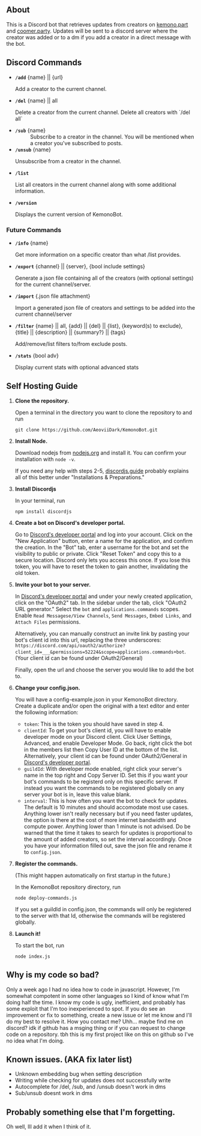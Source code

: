 ## About
This is a Discord bot that retrieves updates from creators on [kemono.part](https://kemono.su) and [coomer.party](https://coomer.su). Updates will be sent to a discord server where the creator was added or to a dm if you add a creator in a direct message with the bot.

## Discord Commands
- **`/add`** {name} || {url}
   <dl>Add a creator to the current channel.</dl>
- **`/del`** {name} || all
   <dl>Delete a creator from the current channel. Delete all creators with `/del all`</dl>
- **`/sub`** {name}
   <dd>Subscribe to a creator in the channel. You will be mentioned when a creator you've subscribed to posts.</dl>
- **`/unsub`** {name}
   <dl>Unsubscribe from a creator in the channel.</dl>
- **`/list`** 
   <dl>List all creators in the current channel along with some additional information.</dl>
- **`/version`**
   <dl>Displays the current version of KemonoBot.</dl>
### Future Commands
- **`/info`** {name}
   <dl>Get more information on a specific creator than what /list provides.</dl>
- **`/export`** {channel} || {server}, {bool include settings}
   <dl>Generate a json file containing all of the creators (with optional settings) for the current channel/server.</dl>
- **`/import`** {.json file attachment}
   <dl>Import a generated json file of creators and settings to be added into the current channel/server</dl>
- **`/filter`** {name} || all, {add} || {del} || {list}, {keyword(s) to exclude}, {title} || {description} || {summary?} || {tags}
   <dl>Add/remove/list filters to/from exclude posts.</dl>
- **`/stats`** {bool adv}
   <dl>Display current stats with optional advanced stats</dl>

## Self Hosting Guide
1. **Clone the repository.**

   Open a terminal in the directory you want to clone the repository to and run 
   ```
   git clone https://github.com/AeoviiDark/KemonoBot.git
   ```

2. **Install Node.**

   Download nodejs from [nodejs.org](https://nodejs.org/en/download) and install it. You can confirm your installation with `node -v`.

   If you need any help with steps 2-5, [discordjs.guide](https://discordjs.guide/preparations/#installing-node-js) probably explains all of this better under "Installations & Preparations."

3. **Install Discordjs**

   In your terminal, run
   ```
   npm install discordjs
   ```

4. **Create a bot on Discord's developer portal.**

   Go to [Discord's developer portal](https://discord.com/developers/applications) and log into your account. Click on the "New Application" button, enter a name for the application, and confirm the creation. In the "Bot" tab, enter a username for the bot and set the visibility to public or private. Click "Reset Token" and copy this to a secure location. Discord only lets you access this once. If you lose this token, you will have to reset the token to gain another, invalidating the old token. 

5. **Invite your bot to your server.**
   
   In [Discord's developer portal](https://discord.com/developers/applications) and under your newly created application, click on the "OAuth2" tab. In the sidebar under the tab, click "OAuth2 URL generator." Select the `bot` and `applications.commands` scopes. Enable `Read Messagese/View Channels`, `Send Messages`, `Embed Links`, and `Attach Files` permissions.
   
   Alternatively, you can manually construct an invite link by pasting your bot's client id into this url, replacing the three underscores: `https://discord.com/api/oauth2/authorize?client_id=___&permissions=52224&scope=applications.commands+bot`. (Your client id can be found under OAuth2/General) 
   
   Finally, open the url and choose the server you would like to add the bot to.
   

6. **Change your config.json.**

   You will have a config-example.json in your KemonoBot directory. Create a duplicate and/or open the original with a text editor and enter the following information:
   - `token`: This is the token you should have saved in step 4.
   - `clientId`: To get your bot's client id, you will have to enable developer mode on your Discord client. Click User Settings, Advanced, and enable Developer Mode. Go back, right click the bot in the members list then Copy User ID at the bottom of the list. Alternatively, your client id can be found under OAuth2/General in [Discord's developer portal](https://discord.com/developers/applications).
   - `guildId`:  With developer mode enabled, right click your server's name in the top right and Copy Server ID. Set this if you want your bot's commands to be registerd only on this specific server. If instead you want the commands to be registered globally on any server your bot is in, leave this value blank.
   - `interval`: This is how often you want the bot to check for updates. The default is 10 minutes and should accomodate most use cases. Anything lower isn't really necessary but if you need faster updates, the option is there at the cost of more internet bandwidth and compute power. Anything lower than 1 minute is not advised. Do be warned that the time it takes to search for updates is proportional to the amount of added creators, so set the interval accordingly. 
   Once you have your information filled out, save the json file and rename it to `config.json`.

7. **Register the commands.**

   (This might happen automatically on first startup in the future.)

   In the KemonoBot repository directory, run 
   ```
   node deploy-commands.js
   ```
   If you set a guildId in config.json, the commands will only be registered to the server with that Id, otherwise the commands will be registered globally.

8. **Launch it!**

   To start the bot, run
   ```
   node index.js
   ``` 

## Why is my code so bad?

   Only a week ago I had no idea how to code in javascript. However, I'm somewhat compotent in some other languages so I kind of know what I'm doing half the time. I know my code is ugly, inefficient, and probably has some exploit that I'm too inexperienced to spot. If you do see an improvement or fix to something, create a new issue or let me know and I'll do my best to resolve it. How you contact me? Uhh... maybe find me on discord? idk if github has a msging thing or if you can request to change code on a repository. tbh this is my first project like on this on github so I've no idea what I'm doing. 

## Known issues. (AKA fix later list)
- Unknown embedding bug when setting description
- Writing while checking for updates does not successfully write
- Autocomplete for /del, /sub, and /unsub doesn't work in dms
- Sub/unsub doesnt work in dms

## Probably something else that I'm forgetting.

   Oh well, Ill add it when I think of it.